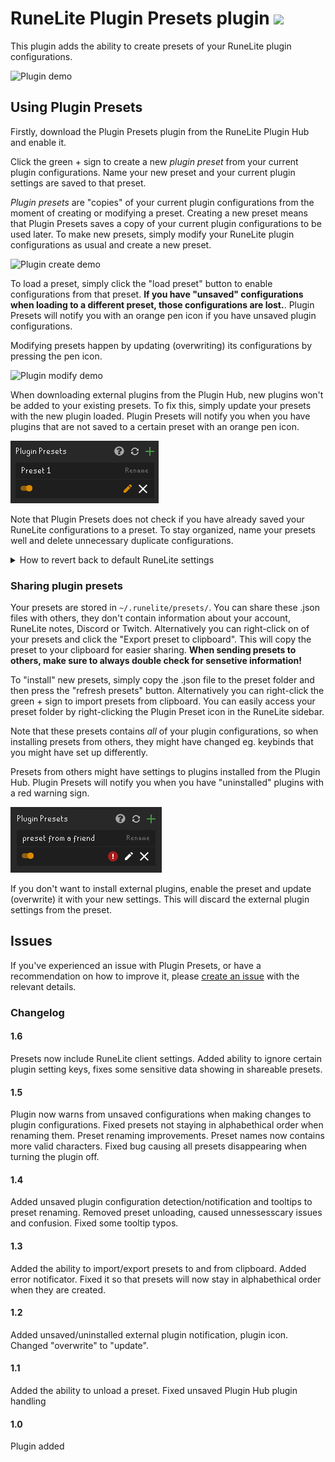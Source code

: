 # RuneLite Plugin Presets plugin [![](https://img.shields.io/endpoint?url=https://i.pluginhub.info/shields/installs/plugin/plugin-presets)](https://runelite.net/plugin-hub)

This plugin adds the ability to create presets of your RuneLite plugin configurations.

![Plugin demo](readme_visuals/plugin_presets_demo.gif)

## Using Plugin Presets

Firstly, download the Plugin Presets plugin from the RuneLite Plugin Hub and enable it.

Click the green + sign to create a new _plugin preset_ from your current plugin configurations. Name your new preset and your current plugin settings are saved to that preset.

_Plugin presets_ are "copies" of your current plugin configurations from the moment of creating or modifying a preset. Creating a new preset means that Plugin Presets saves a copy of your current plugin configurations to be used later. To make new presets, simply modify your RuneLite plugin configurations as usual and create a new preset.

![Plugin create demo](readme_visuals/create_preset_demo.gif)

To load a preset, simply click the "load preset" button to enable configurations from that preset. **If you have "unsaved" configurations when loading to a different preset, those configurations are lost.**. Plugin Presets will notify you with an orange pen icon if you have unsaved plugin configurations.

Modifying presets happen by updating (overwriting) its configurations by pressing the pen icon.

![Plugin modify demo](readme_visuals/modify_preset_demo.gif)

When downloading external plugins from the Plugin Hub, new plugins won't be added to your existing presets. To fix this, simply update your presets with the new plugin loaded. Plugin Presets will notify you when you have plugins that are not saved to a certain preset with an orange pen icon.

![Unsaved plugin demo](readme_visuals/unsaved_plugins_demo.png)

Note that Plugin Presets does not check if you have already saved your RuneLite configurations to a preset. To stay organized, name your presets well and delete unnecessary duplicate configurations.

<details>
  <summary>How to revert back to default RuneLite settings</summary>
    If you need to revert back to default RuneLite settings, delete the <code>settings.properties</code> file from <code>~/.runelite/</code> and reload your client. This does not affect any of your plugin presets but <i>all</i> of your current plugin configurations will be set to default values. (This works for all plugins, not a Plugin Presets feature.)
</details>

### Sharing plugin presets

Your presets are stored in `~/.runelite/presets/`. You can share these .json files with others, they don't contain information about your account, RuneLite notes, Discord or Twitch. Alternatively you can right-click on of your presets and click the "Export preset to clipboard". This will copy the preset to your clipboard for easier sharing. **When sending presets to others, make sure to always double check for sensetive information!**

To "install" new presets, simply copy the .json file to the preset folder and then press the "refresh presets" button. Alternatively you can right-click the green + sign to import presets from clipboard. You can easily access your preset folder by right-clicking the Plugin Preset icon in the RuneLite sidebar.

Note that these presets contains _all_ of your plugin configurations, so when installing presets from others, they might have changed eg. keybinds that you might have set up differently.

Presets from others might have settings to plugins installed from the Plugin Hub. Plugin Presets will notify you when you have "uninstalled" plugins with a red warning sign.

![Missing plugins demo](readme_visuals/missing_plugins_demo.png)

If you don't want to install external plugins, enable the preset and update (overwrite) it with your new settings. This will discard the external plugin settings from the preset.

## Issues

If you've experienced an issue with Plugin Presets, or have a recommendation on how to improve it, please [create an issue](https://github.com/antero111/plugin-presets/issues/new) with the relevant details.

### Changelog

#### 1.6

Presets now include RuneLite client settings. Added ability to ignore certain plugin setting keys, fixes some sensitive data showing in shareable presets.

#### 1.5

Plugin now warns from unsaved configurations when making changes to plugin configurations. Fixed presets not staying in alphabethical order when renaming them. Preset renaming improvements. Preset names now contains more valid characters. Fixed bug causing all presets disappearing when turning the plugin off.

#### 1.4

Added unsaved plugin configuration detection/notification and tooltips to preset renaming.
Removed preset unloading, caused unnessesscary issues and confusion. Fixed some tooltip typos.

#### 1.3

Added the ability to import/export presets to and from clipboard. Added error notificator. Fixed it so that presets will now stay in alphabethical order when they are created.

#### 1.2

Added unsaved/uninstalled external plugin notification, plugin icon. Changed "overwrite" to "update".

#### 1.1

Added the ability to unload a preset. Fixed unsaved Plugin Hub plugin handling

#### 1.0

Plugin added
